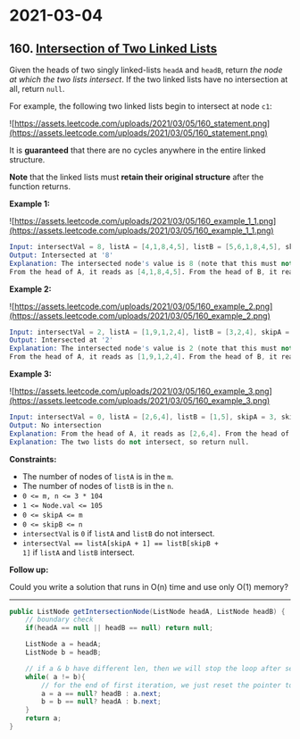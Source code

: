 # 2021-03-04

## 160. [Intersection of Two Linked Lists](https://leetcode.com/problems/intersection-of-two-linked-lists/)

Given the heads of two singly linked-lists `headA` and `headB`, return *the node at which the two lists intersect*. If the two linked lists have no intersection at all, return `null`.

For example, the following two linked lists begin to intersect at node `c1`:

![https://assets.leetcode.com/uploads/2021/03/05/160_statement.png](https://assets.leetcode.com/uploads/2021/03/05/160_statement.png)

It is **guaranteed** that there are no cycles anywhere in the entire linked structure.

**Note** that the linked lists must **retain their original structure** after the function returns.

**Example 1:**

![https://assets.leetcode.com/uploads/2021/03/05/160_example_1_1.png](https://assets.leetcode.com/uploads/2021/03/05/160_example_1_1.png)

```s
Input: intersectVal = 8, listA = [4,1,8,4,5], listB = [5,6,1,8,4,5], skipA = 2, skipB = 3
Output: Intersected at '8'
Explanation: The intersected node's value is 8 (note that this must not be 0 if the two lists intersect).
From the head of A, it reads as [4,1,8,4,5]. From the head of B, it reads as [5,6,1,8,4,5]. There are 2 nodes before the intersected node in A; There are 3 nodes before the intersected node in B.
```

**Example 2:**

![https://assets.leetcode.com/uploads/2021/03/05/160_example_2.png](https://assets.leetcode.com/uploads/2021/03/05/160_example_2.png)

```s
Input: intersectVal = 2, listA = [1,9,1,2,4], listB = [3,2,4], skipA = 3, skipB = 1
Output: Intersected at '2'
Explanation: The intersected node's value is 2 (note that this must not be 0 if the two lists intersect).
From the head of A, it reads as [1,9,1,2,4]. From the head of B, it reads as [3,2,4]. There are 3 nodes before the intersected node in A; There are 1 node before the intersected node in B.
```

**Example 3:**

![https://assets.leetcode.com/uploads/2021/03/05/160_example_3.png](https://assets.leetcode.com/uploads/2021/03/05/160_example_3.png)

```s
Input: intersectVal = 0, listA = [2,6,4], listB = [1,5], skipA = 3, skipB = 2
Output: No intersection
Explanation: From the head of A, it reads as [2,6,4]. From the head of B, it reads as [1,5]. Since the two lists do not intersect, intersectVal must be 0, while skipA and skipB can be arbitrary values.
Explanation: The two lists do not intersect, so return null.
```

**Constraints:**

- The number of nodes of `listA` is in the `m`.
- The number of nodes of `listB` is in the `n`.
- `0 <= m, n <= 3 * 104`
- `1 <= Node.val <= 105`
- `0 <= skipA <= m`
- `0 <= skipB <= n`
- `intersectVal` is `0` if `listA` and `listB` do not intersect.
- `intersectVal == listA[skipA + 1] == listB[skipB + 1]` if `listA` and `listB` intersect.

**Follow up:**

Could you write a solution that runs in O(n) time and use only O(1) memory?

---

```java
public ListNode getIntersectionNode(ListNode headA, ListNode headB) {
    // boundary check
    if(headA == null || headB == null) return null;

    ListNode a = headA;
    ListNode b = headB;

    // if a & b have different len, then we will stop the loop after second iteration
    while( a != b){
        // for the end of first iteration, we just reset the pointer to the head of another linkedlist
        a = a == null? headB : a.next;
        b = b == null? headA : b.next;
    }
    return a;
}
```
